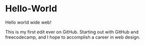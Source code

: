 # Hello-World

Hello world wide web!

This is my first edit ever on GitHub.  Starting out with GitHub and freecodecamp, and I hope to accomplish a career in web design.   
